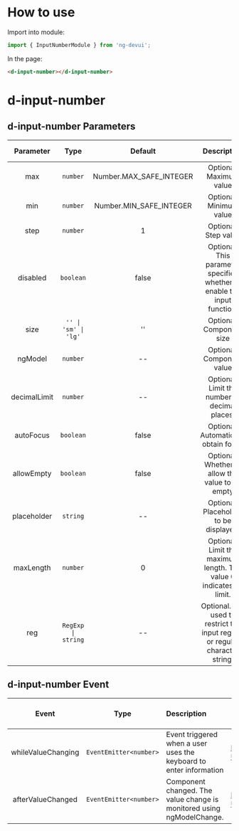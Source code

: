 # How to use

Import into module:
```ts
import { InputNumberModule } from 'ng-devui';
```

In the page:
```html
<d-input-number></d-input-number>
```
# d-input-number
## d-input-number Parameters

|  Parameter   |        Type        |         Default         | Description                                                                     | Jump to Demo                                                                                                   |Global Config| 
| :----------------: | :----------: | :----------------: | :---------------------: | :------------------------------------------------------------------------------ | -------------------------------------------------------------------------------------------------------------- |
|     max      |      `number`      | Number.MAX_SAFE_INTEGER | Optional. Maximum value                                                         | [Basic Usage](demo#number-basic)                                                      |
|     min      |      `number`      | Number.MIN_SAFE_INTEGER | Optional. Minimum value                                                         | [Basic Usage](demo#number-basic)                                                      |
|     step     |      `number`      |            1            | Optional. Step value                                                            | [Basic Usage](demo#number-basic)                                                      |
|   disabled   |     `boolean`      |          false          | Optional. This parameter specifies whether to enable the input function.        | [Disabled](demo#number-disabled)                                               |
|     size     |  `'' \| 'sm' \| 'lg'`   |           ''            | Optional. Component size                                                        | [Basic Usage](demo#number-basic)                                                      |
|   ngModel    |      `number`      |           --            | Optional. Component value                                                       | [Basic Usage](demo#number-basic)                                                      |
| decimalLimit |      `number`      |           --            | Optional. Limit the number of decimal places.                                   | [Avoid Decimal](demo#decimal-limit-auto-focus)  |
|  autoFocus   |     `boolean`      |          false          | Optional. Automatically obtain focus                                            | [Basic Usage](demo#number-basic) |
|  allowEmpty  |     `boolean`      |          false          | Optional. Whether to allow the value to be empty                                | [Allow Null](demo#number-empty)                                      |
| placeholder  |      `string`      |           --            | Optional. Placeholder to be displayed.                                          | [Set Placeholder and Maxlength](demo#number-placeholder-maxlength)                        |
|  maxLength   |      `number`      |            0            | Optional. Limit the maximum length. The value 0 indicates no limit.             | [Set Placeholder and Maxlength](demo#number-placeholder-maxlength)                        |
|     reg      | `RegExp \| string` |           --            | Optional. It is used to restrict the input regular or regular character string. | [Using Regular Expression](demo#number-reg)                                                |

## d-input-number Event

|              Event               |          Type          | Description                                                        | Jump to Demo                                                          |
| :------------------------------: | :--------------------: | :----------------------------------------------------------------- | --------------------------------------------------------------------- | 
|        whileValueChanging        | `EventEmitter<number>` | Event triggered when a user uses the keyboard to enter information | [Basic Usage](demo#number-basic)             |
| afterValueChanged |   `EventEmitter<number>`    | Component changed. The value change is monitored using ngModelChange.                                             | [Basic Usage](demo#number-basic) |
